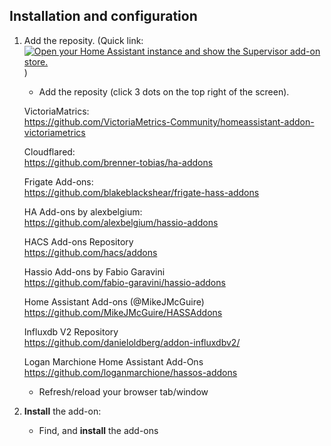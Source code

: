 ## Installation and configuration

1. Add the reposity. (Quick link: [![Open your Home Assistant instance and show the Supervisor add-on store.](https://my.home-assistant.io/badges/supervisor_store.svg)](https://my.home-assistant.io/redirect/supervisor_store/) )  

    * Add the reposity (click 3 dots on the top right of the screen).  

    VictoriaMatrics:  
    https://github.com/VictoriaMetrics-Community/homeassistant-addon-victoriametrics

    Cloudflared:  
    https://github.com/brenner-tobias/ha-addons

    Frigate Add-ons:  
    https://github.com/blakeblackshear/frigate-hass-addons

    HA Add-ons by alexbelgium:  
    https://github.com/alexbelgium/hassio-addons

    HACS Add-ons Repository  
    https://github.com/hacs/addons

    Hassio Add-ons by Fabio Garavini  
    https://github.com/fabio-garavini/hassio-addons

    Home Assistant Add-ons (@MikeJMcGuire)  
    https://github.com/MikeJMcGuire/HASSAddons

    Influxdb V2 Repository  
    https://github.com/danieloldberg/addon-influxdbv2/

    Logan Marchione Home Assistant Add-Ons  
    https://github.com/loganmarchione/hassos-addons

    * Refresh/reload your browser tab/window

2. **Install** the add-on:
    * Find, and **install** the add-ons